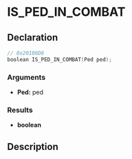 # IS_PED_IN_COMBAT

## Declaration
```cpp
// 0x20106D6
boolean IS_PED_IN_COMBAT(Ped ped);
```

### Arguments
- **Ped:** ped

### Results
- **boolean**

## Description
